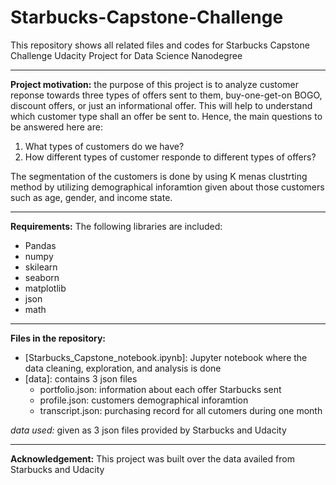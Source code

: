 # Starbucks-Capstone-Challenge
This repository shows all related files and codes for Starbucks Capstone Challenge
Udacity Project for Data Science Nanodegree 

---------------------------------------------------------

**Project motivation:** the purpose of this project is to analyze customer reponse towards three types of offers sent to them, buy-one-get-on BOGO, discount offers, or just an informational offer. This will help to understand which customer type shall an offer be sent to. Hence, the main questions to be answered here are:
1. What types of customers do we have?
2. How different types of customer responde to different types of offers?

The segmentation of the customers is done by using K menas clustrting method by utilizing demographical inforamtion given about those customers such as age, gender, and income state.

----------------------------------------------------------

**Requirements:**
The following libraries are included:
* Pandas
* numpy
* skilearn
* seaborn
* matplotlib
* json
* math

----------------------------------------------------------

**Files in the repository:**
* [Starbucks_Capstone_notebook.ipynb]: Jupyter notebook where the data cleaning, exploration, and analysis is done
* [data]: contains 3 json files
  * portfolio.json: information about each offer Starbucks sent
  * profile.json: customers demographical inforamtion
  * transcript.json: purchasing record for all cutomers during one month


*data used:* given as 3 json files provided by Starbucks and Udacity

-------------------------------------------------------------------

**Acknowledgement:**
This project was built over the data availed from Starbucks and Udacity
